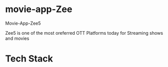 # movie-app-Zee

Movie-App-Zee5

Zee5 is one of the most oreferred OTT Platforms today for Streaming shows and movies

<h1>Tech Stack</h1>
